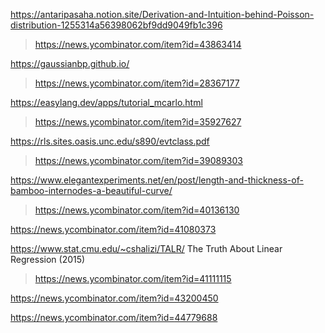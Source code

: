 https://antaripasaha.notion.site/Derivation-and-Intuition-behind-Poisson-distribution-1255314a56398062bf9dd9049fb1c396
> https://news.ycombinator.com/item?id=43863414

https://gaussianbp.github.io/
> https://news.ycombinator.com/item?id=28367177

https://easylang.dev/apps/tutorial_mcarlo.html
> https://news.ycombinator.com/item?id=35927627

https://rls.sites.oasis.unc.edu/s890/evtclass.pdf
> https://news.ycombinator.com/item?id=39089303

https://www.elegantexperiments.net/en/post/length-and-thickness-of-bamboo-internodes-a-beautiful-curve/
> https://news.ycombinator.com/item?id=40136130

https://news.ycombinator.com/item?id=41080373

https://www.stat.cmu.edu/~cshalizi/TALR/ The Truth About Linear Regression (2015)
> https://news.ycombinator.com/item?id=41111115

https://news.ycombinator.com/item?id=43200450

https://news.ycombinator.com/item?id=44779688